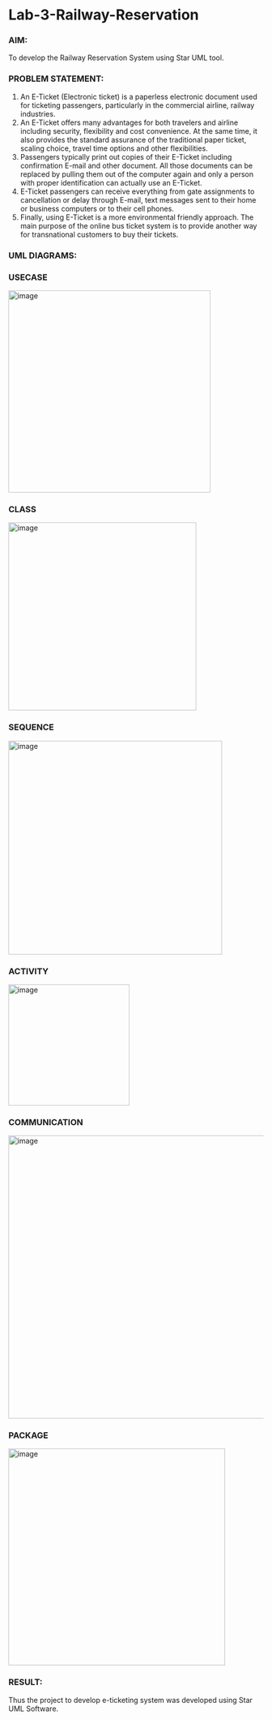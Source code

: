 # Lab-3-Railway-Reservation

### AIM:
To develop the Railway Reservation System using Star UML tool.
### PROBLEM STATEMENT:
1. An E-Ticket (Electronic ticket) is a paperless electronic document used for ticketing
passengers, particularly in the commercial airline, railway industries.
2. An E-Ticket offers many advantages for both travelers and airline including security,
flexibility and cost convenience. At the same time, it also provides the standard assurance of
the traditional paper ticket, scaling choice, travel time options and other flexibilities.
3. Passengers typically print out copies of their E-Ticket including confirmation E-mail
and other document. All those documents can be replaced by pulling them out of the computer
again and only a person with proper identification can actually use an E-Ticket.
4. E-Ticket passengers can receive everything from gate assignments to cancellation or
delay through E-mail, text messages sent to their home or business computers or to their cell
phones.
5. Finally, using E-Ticket is a more environmental friendly approach. The main purpose
of the online bus ticket system is to provide another way for transnational customers to buy
their tickets.
### UML DIAGRAMS:

### USECASE

<img width="399" alt="image" src="https://github.com/TejaswiniGugananthan/Lab-3-Railway-Reservation/assets/121222763/e59f7da0-1d26-4732-8525-4ece4793cf7c">


### CLASS

<img width="371" alt="image" src="https://github.com/TejaswiniGugananthan/Lab-3-Railway-Reservation/assets/121222763/7a179835-e86b-4ef0-929f-295729a38c96">


### SEQUENCE

<img width="422" alt="image" src="https://github.com/TejaswiniGugananthan/Lab-3-Railway-Reservation/assets/121222763/f797b380-89a2-4ee8-9e9d-947851e5aabd">


### ACTIVITY

<img width="239" alt="image" src="https://github.com/TejaswiniGugananthan/Lab-3-Railway-Reservation/assets/121222763/6ec3288d-4786-4051-976e-efb5a94d33dc">


### COMMUNICATION

<img width="559" alt="image" src="https://github.com/TejaswiniGugananthan/Lab-3-Railway-Reservation/assets/121222763/7127ffe5-0d52-4421-8a22-e48dfae6cb48">


### PACKAGE

<img width="428" alt="image" src="https://github.com/TejaswiniGugananthan/Lab-3-Railway-Reservation/assets/121222763/3ac07b54-4e1f-476b-93c7-bfb152d7f9a5">


### RESULT:
Thus the project to develop e-ticketing system was developed using Star UML Software.
